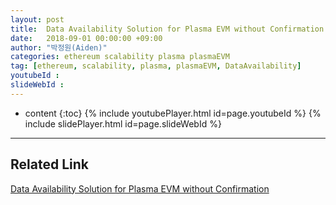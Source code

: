 ```yaml
---
layout: post
title:  Data Availability Solution for Plasma EVM without Confirmation
date:   2018-09-01 00:00:00 +09:00
author: "박정원(Aiden)"
categories: ethereum scalability plasma plasmaEVM
tag: [ethereum, scalability, plasma, plasmaEVM, DataAvailability]
youtubeId :
slideWebId :
---
```

* content
{:toc}
{% include youtubePlayer.html id=page.youtubeId %}
{% include slidePlayer.html id=page.slideWebId %}

---
## Related Link

[Data Availability Solution for Plasma EVM without Confirmation](https://ethresear.ch/t/data-availability-solution-for-plasma-evm-without-confirmation/3294)
